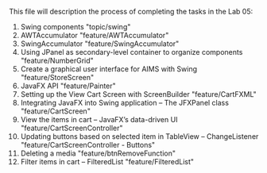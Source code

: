 This file will description the process of completing the tasks in the Lab 05:
1. Swing components "topic/swing"
2. AWTAccumulator "feature/AWTAccumulator"
3. SwingAccumulator "feature/SwingAccumulator"
4. Using JPanel as secondary-level container to organize components "feature/NumberGrid"
5. Create a graphical user interface for AIMS with Swing "feature/StoreScreen"
6. JavaFX API "feature/Painter"
7. Setting up the View Cart Screen with ScreenBuilder "feature/CartFXML"
8. Integrating JavaFX into Swing application – The JFXPanel class "feature/CartScreen"
9. View the items in cart – JavaFX’s data-driven UI "feature/CartScreenController"
10. Updating buttons based on selected item in TableView – ChangeListener "feature/CartScreenController - Buttons"
11. Deleting a media "feature/btnRemoveFunction"
12. Filter items in cart – FilteredList "feature/FilteredList"